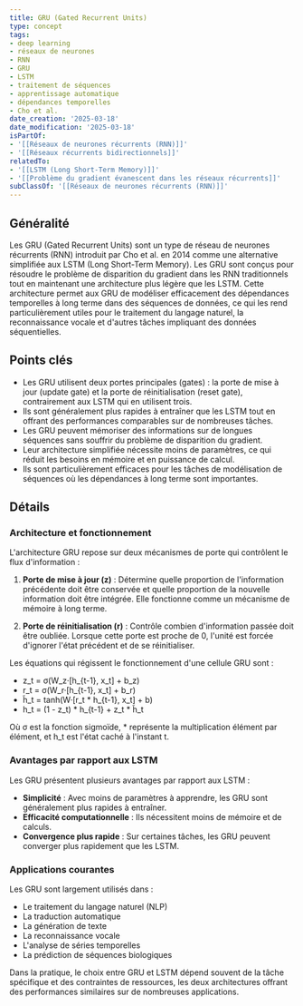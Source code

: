 ```yaml
---
title: GRU (Gated Recurrent Units)
type: concept
tags:
- deep learning
- réseaux de neurones
- RNN
- GRU
- LSTM
- traitement de séquences
- apprentissage automatique
- dépendances temporelles
- Cho et al.
date_creation: '2025-03-18'
date_modification: '2025-03-18'
isPartOf:
- '[[Réseaux de neurones récurrents (RNN)]]'
- '[[Réseaux récurrents bidirectionnels]]'
relatedTo:
- '[[LSTM (Long Short-Term Memory)]]'
- '[[Problème du gradient évanescent dans les réseaux récurrents]]'
subClassOf: '[[Réseaux de neurones récurrents (RNN)]]'
---
```

## Généralité

Les GRU (Gated Recurrent Units) sont un type de réseau de neurones récurrents (RNN) introduit par Cho et al. en 2014 comme une alternative simplifiée aux LSTM (Long Short-Term Memory). Les GRU sont conçus pour résoudre le problème de disparition du gradient dans les RNN traditionnels tout en maintenant une architecture plus légère que les LSTM. Cette architecture permet aux GRU de modéliser efficacement des dépendances temporelles à long terme dans des séquences de données, ce qui les rend particulièrement utiles pour le traitement du langage naturel, la reconnaissance vocale et d'autres tâches impliquant des données séquentielles.

## Points clés

- Les GRU utilisent deux portes principales (gates) : la porte de mise à jour (update gate) et la porte de réinitialisation (reset gate), contrairement aux LSTM qui en utilisent trois.
- Ils sont généralement plus rapides à entraîner que les LSTM tout en offrant des performances comparables sur de nombreuses tâches.
- Les GRU peuvent mémoriser des informations sur de longues séquences sans souffrir du problème de disparition du gradient.
- Leur architecture simplifiée nécessite moins de paramètres, ce qui réduit les besoins en mémoire et en puissance de calcul.
- Ils sont particulièrement efficaces pour les tâches de modélisation de séquences où les dépendances à long terme sont importantes.

## Détails

### Architecture et fonctionnement

L'architecture GRU repose sur deux mécanismes de porte qui contrôlent le flux d'information :

1. **Porte de mise à jour (z)** : Détermine quelle proportion de l'information précédente doit être conservée et quelle proportion de la nouvelle information doit être intégrée. Elle fonctionne comme un mécanisme de mémoire à long terme.

2. **Porte de réinitialisation (r)** : Contrôle combien d'information passée doit être oubliée. Lorsque cette porte est proche de 0, l'unité est forcée d'ignorer l'état précédent et de se réinitialiser.

Les équations qui régissent le fonctionnement d'une cellule GRU sont :

- z_t = σ(W_z·[h_{t-1}, x_t] + b_z)
- r_t = σ(W_r·[h_{t-1}, x_t] + b_r)
- h̃_t = tanh(W·[r_t * h_{t-1}, x_t] + b)
- h_t = (1 - z_t) * h_{t-1} + z_t * h̃_t

Où σ est la fonction sigmoïde, * représente la multiplication élément par élément, et h_t est l'état caché à l'instant t.

### Avantages par rapport aux LSTM

Les GRU présentent plusieurs avantages par rapport aux LSTM :

- **Simplicité** : Avec moins de paramètres à apprendre, les GRU sont généralement plus rapides à entraîner.
- **Efficacité computationnelle** : Ils nécessitent moins de mémoire et de calculs.
- **Convergence plus rapide** : Sur certaines tâches, les GRU peuvent converger plus rapidement que les LSTM.

### Applications courantes

Les GRU sont largement utilisés dans :

- Le traitement du langage naturel (NLP)
- La traduction automatique
- La génération de texte
- La reconnaissance vocale
- L'analyse de séries temporelles
- La prédiction de séquences biologiques

Dans la pratique, le choix entre GRU et LSTM dépend souvent de la tâche spécifique et des contraintes de ressources, les deux architectures offrant des performances similaires sur de nombreuses applications.